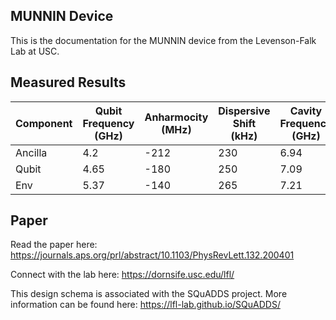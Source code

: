 
## MUNNIN Device

This is the documentation for the MUNNIN device from the Levenson-Falk Lab at USC. 

## Measured Results


| Component | Qubit Frequency (GHz) | Anharmocity (MHz) | Dispersive Shift (kHz) | Cavity Frequency (GHz) | Kappa | T1 (µs) | T2* (µs) |
|-----------|-----------------------|-------------------|------------------------|------------------------|-------|---------|----------|
| Ancilla   | 4.2                   | -212              | 230                    | 6.94                   | 270   | 32      | 41       |
| Qubit     | 4.65                  | -180              | 250                    | 7.09                   | 206   | 31      | 39       |
| Env       | 5.37                  | -140              | 265                    | 7.21                   | 170   | 28      | 38       |



## Paper

Read the paper here: https://journals.aps.org/prl/abstract/10.1103/PhysRevLett.132.200401


Connect with the lab here: https://dornsife.usc.edu/lfl/

This design schema is associated with the SQuADDS project. More information can be found here:  https://lfl-lab.github.io/SQuADDS/


